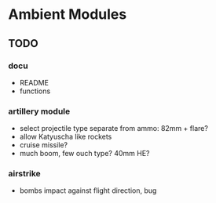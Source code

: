 # Ambient Modules
## TODO

### docu
- README
- functions

### artillery module
- select projectile type separate from ammo: 82mm + flare?
- allow Katyuscha like rockets
- cruise missile?
- much boom, few ouch type? 40mm HE?

### airstrike
- bombs impact against flight direction, bug


